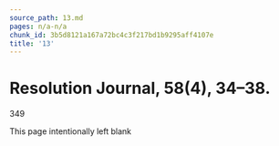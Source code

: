 ```yaml
---
source_path: 13.md
pages: n/a-n/a
chunk_id: 3b5d8121a167a72bc4c3f217bd1b9295aff4107e
title: '13'
---
```

# Resolution Journal, 58(4), 34–38.

349

This page intentionally left blank
